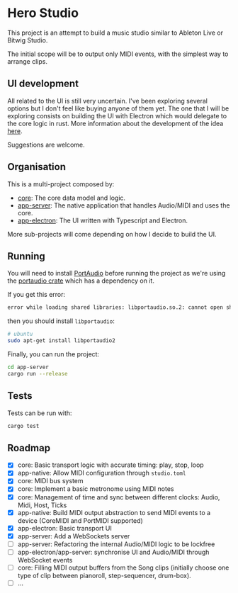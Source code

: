 # Hero Studio

This project is an attempt to build a music studio similar to Ableton Live or Bitwig Studio.

The initial scope will be to output only MIDI events, with the simplest way to arrange clips.

## UI development

All related to the UI is still very uncertain. I've been exploring several options but I don't feel like buying anyone of them yet. The one that I will be exploring consists on building the UI with Electron which would delegate to the core logic in rust. More information about the development of the idea [here](https://github.com/chris-zen/hero-studio/wiki/Electron-ideas).

Suggestions are welcome.

## Organisation

This is a multi-project composed by:

- [core](core): The core data model and logic.
- [app-server](app-server): The native application that handles Audio/MIDI and uses the core.
- [app-electron](app-electron): The UI written with Typescript and Electron.

More sub-projects will come depending on how I decide to build the UI.

## Running

You will need to install [PortAudio](http://www.portaudio.com/download.html) before running the project as we're using the [portaudio crate](https://docs.rs/crate/portaudio/0.7.0) which has a dependency on it.

If you get this error:

```sh
error while loading shared libraries: libportaudio.so.2: cannot open shared object file: No such file or directory
```

then you should install `libportaudio`:

```sh
# ubuntu
sudo apt-get install libportaudio2
```

Finally, you can run the project:

```sh
cd app-server
cargo run --release
```

## Tests

Tests can be run with:

```sh
cargo test
```

## Roadmap

- [x] core: Basic transport logic with accurate timing: play, stop, loop
- [x] app-native: Allow MIDI configuration through `studio.toml`
- [x] core: MIDI bus system
- [x] core: Implement a basic metronome using MIDI notes
- [x] core: Management of time and sync between different clocks: Audio, Midi, Host, Ticks
- [x] app-native: Build MIDI output abstraction to send MIDI events to a device (CoreMIDI and PortMIDI supported)
- [x] app-electron: Basic transport UI
- [x] app-server: Add a WebSockets server
- [ ] app-server: Refactoring the internal Audio/MIDI logic to be lockfree
- [ ] app-electron/app-server: synchronise UI and Audio/MIDI through WebSocket events
- [ ] core: Filling MIDI output buffers from the Song clips (initially choose one type of clip between pianoroll, step-sequencer, drum-box).
- [ ] ...
